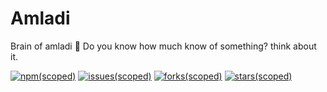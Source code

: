 # Amladi

Brain of amladi 🧠
Do you know how much know of something? think about it.

[![npm(scoped)](https://img.shields.io/badge/npm-v1.0-red)](https://www.npmjs.com/package/statistiken)
[![issues(scoped)](https://img.shields.io/github/issues/amladiorg/amladiserver)](https://github.com/amladiorg/amladiserver/issues)
[![forks(scoped)](https://img.shields.io/github/forks/amladiorg/amladiserver)](https://github.com/amladiorg/amladiserver)
[![stars(scoped)](https://img.shields.io/github/stars/amladiorg/amladiserver)](https://github.com/amladiorg/amladiserver)

